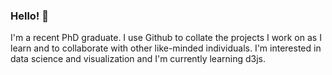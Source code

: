 ### Hello! 👋

I'm a recent PhD graduate. I use Github to collate the projects I work on as I learn and to collaborate with other like-minded individuals. I'm interested in data science and visualization and I'm currently learning d3js. 

<!--
**DiweenHawezy/DiweenHawezy** is a ✨ _special_ ✨ repository because its `README.md` (this file) appears on your GitHub profile.

Here are some ideas to get you started:

- 🔭 I’m currently working on ...
- 🌱 I’m currently learning ...
- 👯 I’m looking to collaborate on ...
- 🤔 I’m looking for help with ...
- 💬 Ask me about ...
- 📫 How to reach me: ...
- 😄 Pronouns: ...
- ⚡ Fun fact: ...
-->
